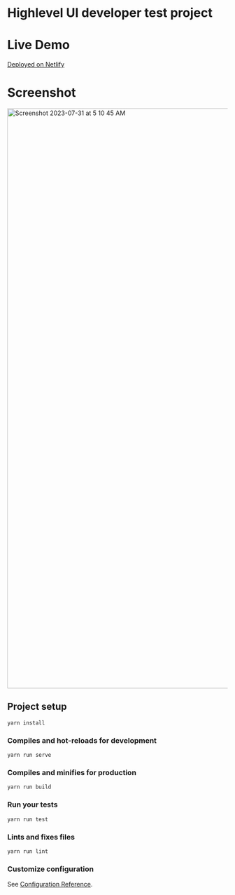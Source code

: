 # Highlevel UI developer test project

# Live Demo
[Deployed on Netlify](https://main--playful-cendol-dcbde1.netlify.app/)

# Screenshot
<img width="1323" alt="Screenshot 2023-07-31 at 5 10 45 AM" src="https://github.com/basilmon92/highlevel-assignment/assets/3906737/87c86e7a-8676-4c88-975f-5e91c1355eb9">


## Project setup
```
yarn install
```

### Compiles and hot-reloads for development
```
yarn run serve
```

### Compiles and minifies for production
```
yarn run build
```

### Run your tests
```
yarn run test
```

### Lints and fixes files
```
yarn run lint
```

### Customize configuration
See [Configuration Reference](https://cli.vuejs.org/config/).
